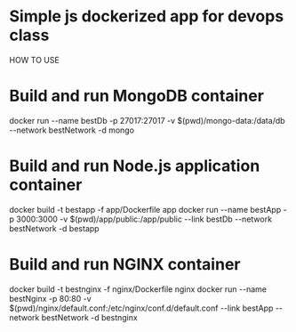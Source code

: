 # Simple js dockerized app for devops class
HOW TO USE

# Build and run MongoDB container
docker run --name bestDb -p 27017:27017 -v $(pwd)/mongo-data:/data/db --network bestNetwork -d mongo

# Build and run Node.js application container
docker build -t bestapp -f app/Dockerfile app
docker run --name bestApp -p 3000:3000 -v $(pwd)/app/public:/app/public --link bestDb --network bestNetwork -d bestapp

# Build and run NGINX container
docker build -t bestnginx -f nginx/Dockerfile nginx
docker run --name bestNginx -p 80:80 -v $(pwd)/nginx/default.conf:/etc/nginx/conf.d/default.conf --link bestApp --network bestNetwork -d bestnginx
